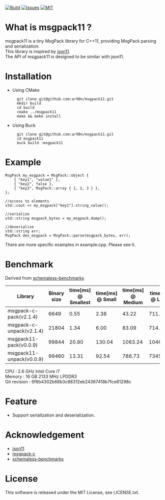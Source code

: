 [![Build][build-shiled]][build-url]
[![Issues][issues-shield]][issues-url]
[![MIT][license-shield]][license-url]

What is msgpack11 ?
===============

msgpack11 is a tiny MsgPack library for C++11, providing MsgPack parsing and serialization.  
This library is inspired by [json11](https://github.com/dropbox/json11).  
The API of msgpack11 is designed to be similar with json11.

Installation
===============
* Using CMake

        git clone git@github.com:ar90n/msgpack11.git
        mkdir build
        cd build
        cmake ../msgpack11
        make && make install

* Using Buck

        git clone git@github.com:ar90n/msgpack11.git
        cd msgpack11
        buck build :msgpack11

Example
===============

    MsgPack my_msgpack = MsgPack::object {
        { "key1", "value1" },
        { "key2", false },
        { "key3", MsgPack::array { 1, 2, 3 } },
    };

    //access to elements
    std::cout << my_msgpack["key1"].string_value();

    //serialize
    std::string msgpack_bytes = my_msgpack.dump();

    //deserialize
    std::string err;
    MsgPack des_msgpack = MsgPack::parse(msgpack_bytes, err);

There are more specific examples in example.cpp.
Please see it.

Benchmark
===============
Derived from [schemaless-benchmarks](https://github.com/ludocode/schemaless-benchmarks)

| Library | Binary size | time[ms] @ Smallest | time[ms] @ Small | time[ms] @ Medium | time[ms] @ Large | time[ms] @ Largest |
|----|----|----|----|----|----|----|
| msgpack-c-pack(v2.1.4) | 6649 | 0.55 | 2.38 | 43.22 | 711.75 | 8748.20 |
| msgpack-c-unpack(v2.1.4) | 21804 | 1.34 | 6.00 | 83.09 | 714.64 | 11192.32 |
| msgpack11-pack(v0.0.9) | 99844 | 20.80 | 130.04 | 1063.24 | 10466.65 | 136640.99 |
| msgpack11-unpack(v0.0.9) | 99460 | 13.31 | 92.54 | 786.73 | 7345.43 | 99119.56 |

CPU : 2.6 GHz Intel Core i7  
Memory : 16 GB 2133 MHz LPDDR3  
Git revision : 6f6b4302b68b3c88312eb24367418b7fce81298c

Feature
===============
* Support serialization and deserialization.

Acknowledgement
===============
* [json11](https://github.com/dropbox/json11)
* [msgpack-c](https://github.com/msgpack/msgpack-c)
* [schemaless-benchmarks](https://github.com/ludocode/schemaless-benchmarks)

License
===============
This software is released under the MIT License, see LICENSE.txt.


[build-shiled]: https://img.shields.io/github/workflow/status/ar90n/msgpack11/CI/master
[build-url]: https://github.com/ar90n/msgpack11/actions/workflows/ci.yml
[issues-shield]: https://img.shields.io/github/issues/ar90n/msgpack11.svg?style=flat
[issues-url]: https://github.com/ar90n/msgpack11/issues
[license-shield]: https://img.shields.io/github/license/ar90n/msgpack11.svg?style=flat
[license-url]: https://github.com/ar90n/msgpack11/blob/master/LICENSE.txt
